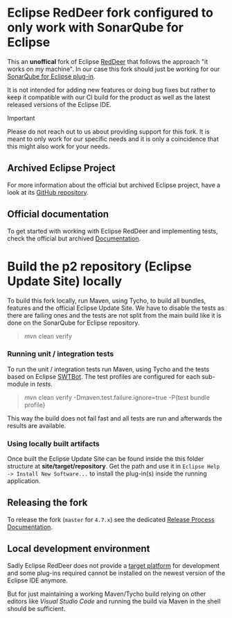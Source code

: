 # Eclipse RedDeer fork configured to only work with SonarQube for Eclipse

This an **unoffical** fork of Eclipse [RedDeer](http://www.eclipse.org/reddeer) that follows the
approach "it works on my machine". In our case this fork should just be working for our
[SonarQube for Eclipse plug-in](https://github.com/SonarSource/sonarlint-eclipse).

It is not intended for adding new features or doing bug fixes but rather to keep it compatible with
our CI build for the product as well as the latest released versions of the Eclipse IDE.

> [!IMPORTANT]
> 
> Please do not reach out to us about providing support for this fork. It is meant to only work for
> our specific needs and it is only a coincidence that this might also work for your needs.

## Archived Eclipse Project

For more information about the official but archived Eclipse project, have a look at its
[GitHub repository](https://github.com/eclipse-archived/reddeer).

## Official documentation

To get started with working with Eclipse RedDeer and implementing tests, check the official but
archived [Documentation](https://github.com/eclipse/reddeer/wiki).

# Build the p2 repository (Eclipse Update Site) locally

To build this fork locally, run Maven, using Tycho, to build all bundles, features and the official
Eclipse Update Site. We have to disable the tests as there are failing ones and the tests are not
split from the main build like it is done on the SonarQube for Eclipse repository.

> mvn clean verify

### Running unit / integration tests

To run the unit / integration tests run Maven, using Tycho and the tests based on Eclipse
[SWTBot](https://projects.eclipse.org/projects/technology.swtbot). The test profiles are configured
for each sub-module in *tests*.

> mvn clean verify -Dmaven.test.failure.ignore=true -P{test bundle profile}

This way the build does not fail fast and all tests are run and afterwards the results are
available.

### Using locally built artifacts

Once built the Eclipse Update Site can be found inside the this folder structure at
**site/target/repository**. Get the path and use it in `Eclipse Help -> Install New Software...` to
install the plug-in(s) inside the running application.

## Releasing the fork

To release the fork (`master` for `4.7.x`) see the dedicated
[Release Process Documentation](RELEASE.md).

## Local development environment

Sadly Eclipse RedDeer does not provide a
[target platform](https://help.eclipse.org/latest/index.jsp?topic=%2Forg.eclipse.pde.doc.user%2Fconcepts%2Ftarget.htm)
for development and some plug-ins required cannot be installed on the newest version of the Eclipse
IDE anymore.

But for just maintaining a working Maven/Tycho build relying on other editors like
*Visual Studio Code* and running the build via Maven in the shell should be sufficient.
